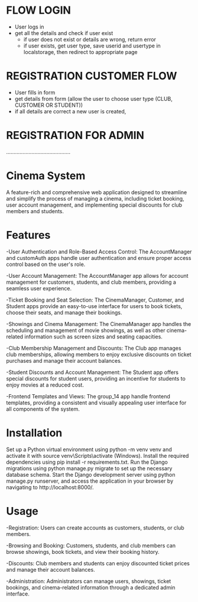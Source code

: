 # FLOW LOGIN

- User logs in
- get all the details and check if user exist
    - if user does not exist or details are wrong, return error
    - if user exists, get user type, save userid and usertype in localstorage, then redirect to appropriate page

# REGISTRATION CUSTOMER FLOW
- User fills in form
- get details from form (allow the user to choose user type (CLUB, CUSTOMER OR STUDENT))
- if all details are correct a new user is created, 

# REGISTRATION FOR ADMIN

...........................................



# Cinema System
A feature-rich and comprehensive web application designed to streamline and simplify the process of managing a cinema, including ticket booking, user account management, and implementing special discounts for club members and students.

# Features
-User Authentication and Role-Based Access Control: The AccountManager and customAuth apps handle user authentication and ensure proper access control based on the user's role.


-User Account Management: The AccountManager app allows for account management for customers, students, and club members, providing a seamless user experience.


-Ticket Booking and Seat Selection: The CinemaManager, Customer, and Student apps provide an easy-to-use interface for users to book tickets, choose their seats, and manage their bookings.


-Showings and Cinema Management: The CinemaManager app handles the scheduling and management of movie showings, as well as other cinema-related information such as screen sizes and seating capacities.


-Club Membership Management and Discounts: The Club app manages club memberships, allowing members to enjoy exclusive discounts on ticket purchases and manage their account balances.


-Student Discounts and Account Management: The Student app offers special discounts for student users, providing an incentive for students to enjoy movies at a reduced cost.


-Frontend Templates and Views: The group_14 app handle frontend templates, providing a consistent and visually appealing user interface for all components of the system.  
# Installation

Set up a Python virtual environment using python -m venv venv and activate it with source venv\Scripts\activate (Windows).
Install the required dependencies using pip install -r requirements.txt.
Run the Django migrations using python manage.py migrate to set up the necessary database schema.
Start the Django development server using python manage.py runserver, and access the application in your browser by navigating to http://localhost:8000/.
# Usage
-Registration: Users can create accounts as customers, students, or club members.

-Browsing and Booking: Customers, students, and club members can browse showings, book tickets, and view their booking history.


-Discounts: Club members and students can enjoy discounted ticket prices and manage their account balances.


-Administration: Administrators can manage users, showings, ticket bookings, and cinema-related information through a dedicated admin interface.
